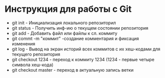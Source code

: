 # Инструкция для работы с Git

* git init - Инициализация локального репозиторил
* git status - Получить инф-ию о текущем состоянии репозитория
* git add - Добавить файл или файлы к сл. коммиту
* git commt -m "коммит" -создание комментария и фиксация изменения 
* git log - Вывод на экран историй всех коммитов с их хеш-кодами для текущего репозитория
* git checkout 1234 - переход к коммиту 
1234 (1234 - первые четыре символа хеш-кода)
* git checkout master - переход в актуальную запись ветки

